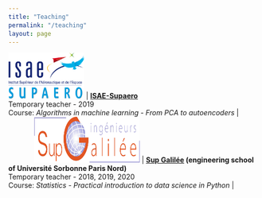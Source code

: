 ```yaml
---
title: "Teaching"
permalink: "/teaching"
layout: page
---
```


<a href="https://www.isae-supaero.fr/"><img src="/assets/img/logos/logo_supaero.png" height="92px" width="152px"/></a> | **[ISAE-Supaero](https://www.isae-supaero.fr/)** <br/> Temporary teacher - 2019 <br/> Course: *Algorithms in machine learning - From PCA to autoencoders* | <a class="icon" href="https://github.com/FlorentF9/Supaero-mlautoencoders"><svg viewBox="0 0 92px 92px" width="48px" height="48px"><use xlink:href="{{ "/assets/fontawesome/icons.svg" | relative_url }}#github"></use></svg></a>
<a href="http://www.sup-galilee.univ-paris13.fr/"><img src="/assets/img/logos/supgalilee_logo.png" height="92px" width="212px"/></a> | **[Sup Galilée](http://www.sup-galilee.univ-paris13.fr/) (engineering school of Université Sorbonne Paris Nord)** <br/> Temporary teacher - 2018, 2019, 2020 <br/> Course: *Statistics - Practical introduction to data science in Python* | <a class="icon" href="https://github.com/FlorentF9/SupGalilee-tdstats"><svg viewBox="0 0 92px 92px" width="48px" height="48px"><use xlink:href="{{ "/assets/fontawesome/icons.svg" | relative_url }}#github"></use></svg></a>
